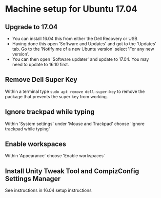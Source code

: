 # Machine setup for Ubuntu 17.04

## Upgrade to 17.04

* You can install 16.04 this from either the Dell Recovery or USB. 
* Having done this open 'Software and Updates' and got to the 'Updates' tab. Go to the 'Notify me of a new Ubuntu version' select 'For any new version'.
* You can then open 'Software updater' and update to 17.04. You may need to update to 16.10 first.

## Remove Dell Super Key

Within a terminal type `sudo apt remove dell-super-key` to remove the package that prevents the super key from working.

## Ignore trackpad while typing

Within 'System settings' under 'Mouse and Trackpad' choose 'Ignore trackpad while typing'

## Enable workspaces

Within 'Appearance' choose 'Enable workspaces' 

## Install Unity Tweak Tool and CompizConfig Settings Manager

See instructions in 16.04 setup instructions


